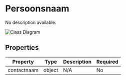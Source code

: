 # Persoonsnaam

No description available.

![Class Diagram](https://github.com/CommonGateway/CustomerInteractionBundle/blob/product-page-fix/docs/schema/klant.persoon.svg)

## Properties

| Property | Type | Description | Required |
|----------|------|-------------|----------|
| contactnaam | object | N/A | No |
